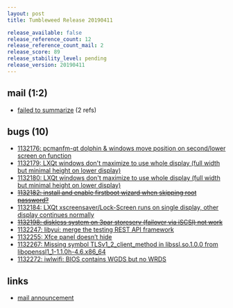 ```yaml
---
layout: post
title: Tumbleweed Release 20190411

release_available: false
release_reference_count: 12
release_reference_count_mail: 2
release_score: 89
release_stability_level: pending
release_version: 20190411
---
```


## mail (1:2)

- [failed to summarize](https://lists.opensuse.org/opensuse-factory/2019-04/msg00258.html) (2 refs)

## bugs (10)

<!--more-->

- [1132176: pcmanfm-qt dolphin & windows move position on second/lower screen on function](https://bugzilla.opensuse.org/show_bug.cgi?id=1132176)
- [1132179: LXQt windows don't maximize to use whole display (full width but minimal height on lower display)](https://bugzilla.opensuse.org/show_bug.cgi?id=1132179)
- [1132180: LXQt windows don't maximize to use whole display (full width but minimal height on lower display)](https://bugzilla.opensuse.org/show_bug.cgi?id=1132180)
- ~~[1132182: install and enable firstboot wizard when skipping root password?](https://bugzilla.opensuse.org/show_bug.cgi?id=1132182)~~
- [1132184: LXQt xscreensaver/Lock-Screen runs on single display, other display continues normally](https://bugzilla.opensuse.org/show_bug.cgi?id=1132184)
- ~~[1132198: diskless system on 3par storeserv (failover via iSCSI) not work](https://bugzilla.opensuse.org/show_bug.cgi?id=1132198)~~
- [1132247: libyui: merge the testing REST API framework](https://bugzilla.opensuse.org/show_bug.cgi?id=1132247)
- [1132255: Xfce panel doesn’t hide](https://bugzilla.opensuse.org/show_bug.cgi?id=1132255)
- [1132267: Missing symbol TLSv1_2_client_method in libssl.so.1.0.0 from libopenssl1_1-1.1.0h-4.6.x86_64](https://bugzilla.opensuse.org/show_bug.cgi?id=1132267)
- [1132272: iwlwifi: BIOS contains WGDS but no WRDS](https://bugzilla.opensuse.org/show_bug.cgi?id=1132272)



## links

- [mail announcement](https://lists.opensuse.org/opensuse-factory/2019-04/msg00200.html)
